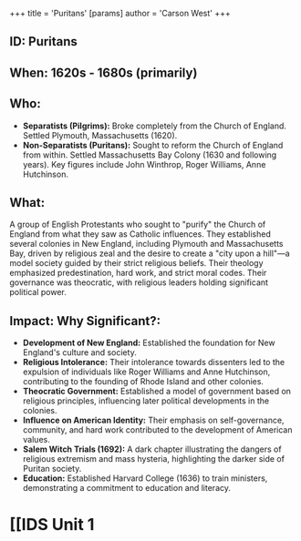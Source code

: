 +++
 title = 'Puritans'
[params]
	author = 'Carson West'
+++
## ID: Puritans 
## When:  1620s - 1680s (primarily)

## Who: 
* **Separatists (Pilgrims):**  Broke completely from the Church of England.  Settled Plymouth, Massachusetts (1620).
* **Non-Separatists (Puritans):** Sought to reform the Church of England from within. Settled Massachusetts Bay Colony (1630 and following years).  Key figures include John Winthrop, Roger Williams, Anne Hutchinson.

## What: 
A group of English Protestants who sought to "purify" the Church of England from what they saw as Catholic influences.  They established several colonies in New England, including Plymouth and Massachusetts Bay, driven by religious zeal and the desire to create a "city upon a hill"—a model society guided by their strict religious beliefs.  Their theology emphasized predestination, hard work, and strict moral codes.  Their governance was theocratic, with religious leaders holding significant political power.

## Impact: Why Significant?:
* **Development of New England:**  Established the foundation for New England's culture and society.
* **Religious Intolerance:**  Their intolerance towards dissenters led to the expulsion of individuals like Roger Williams and Anne Hutchinson, contributing to the founding of Rhode Island and other colonies.
* **Theocratic Government:** Established a model of government based on religious principles, influencing later political developments in the colonies.
* **Influence on American Identity:** Their emphasis on self-governance, community, and hard work contributed to the development of American values.
* **Salem Witch Trials (1692):** A dark chapter illustrating the dangers of religious extremism and mass hysteria, highlighting the darker side of Puritan society.
* **Education:**  Established Harvard College (1636) to train ministers, demonstrating a commitment to education and literacy.


# [[IDS Unit 1
